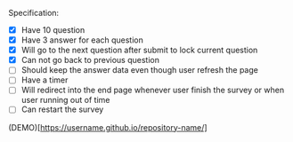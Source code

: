 Specification:
-[x] Have 10 question
-[x] Have 3 answer for each question
-[x] Will go to the next question after submit to lock current question
-[x] Can not go back to previous question
-[ ] Should keep the answer data even though user refresh the page
-[ ] Have a timer
-[ ] Will redirect into the end page whenever user finish the survey or when user
running out of time
-[ ] Can restart the survey

(DEMO)[https://username.github.io/repository-name/]
